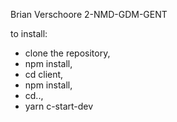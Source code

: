Brian Verschoore
2-NMD-GDM-GENT

to install: 
- clone the repository, 
- npm install, 
- cd client, 
- npm install, 
- cd.., 
- yarn c-start-dev 